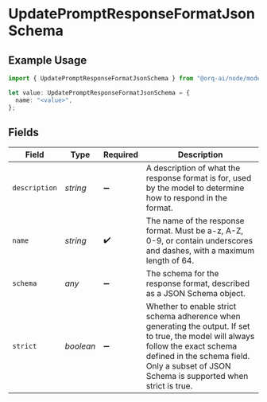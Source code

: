 # UpdatePromptResponseFormatJsonSchema

## Example Usage

```typescript
import { UpdatePromptResponseFormatJsonSchema } from "@orq-ai/node/models/operations";

let value: UpdatePromptResponseFormatJsonSchema = {
  name: "<value>",
};
```

## Fields

| Field                                                                                                                                                                                                                            | Type                                                                                                                                                                                                                             | Required                                                                                                                                                                                                                         | Description                                                                                                                                                                                                                      |
| -------------------------------------------------------------------------------------------------------------------------------------------------------------------------------------------------------------------------------- | -------------------------------------------------------------------------------------------------------------------------------------------------------------------------------------------------------------------------------- | -------------------------------------------------------------------------------------------------------------------------------------------------------------------------------------------------------------------------------- | -------------------------------------------------------------------------------------------------------------------------------------------------------------------------------------------------------------------------------- |
| `description`                                                                                                                                                                                                                    | *string*                                                                                                                                                                                                                         | :heavy_minus_sign:                                                                                                                                                                                                               | A description of what the response format is for, used by the model to determine how to respond in the format.                                                                                                                   |
| `name`                                                                                                                                                                                                                           | *string*                                                                                                                                                                                                                         | :heavy_check_mark:                                                                                                                                                                                                               | The name of the response format. Must be a-z, A-Z, 0-9, or contain underscores and dashes, with a maximum length of 64.                                                                                                          |
| `schema`                                                                                                                                                                                                                         | *any*                                                                                                                                                                                                                            | :heavy_minus_sign:                                                                                                                                                                                                               | The schema for the response format, described as a JSON Schema object.                                                                                                                                                           |
| `strict`                                                                                                                                                                                                                         | *boolean*                                                                                                                                                                                                                        | :heavy_minus_sign:                                                                                                                                                                                                               | Whether to enable strict schema adherence when generating the output. If set to true, the model will always follow the exact schema defined in the schema field. Only a subset of JSON Schema is supported when strict is true.  |